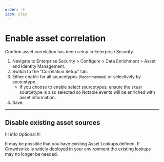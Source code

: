 ```yaml
---
order: -5
icon: play
---
```


# Enable asset correlation

Confirm asset correlation has been setup in Enterprise Security.

1. Navigate to Enterprise Security > Configure > Data Enrichment > Asset and Identity Management.
1. Switch to the "Correlation Setup" tab.
1. Either enable for all sourcetypes <small>(Recommended)</small> or selectively by sourcetype.
    - If you choose to enable select sourcetypes, ensure the `stash` sourcetype is also selected so Notable events will be enriched with asset information.
1. Save.

---

## Disable existing asset sources

!!! info Optional
!!!

It may be possible that you have existing Asset Lookups defined. If Crowdstrike is widely deployed in your environment the existing lookups may no longer be needed.